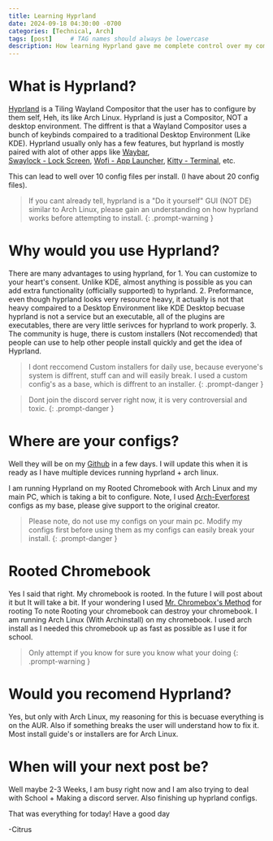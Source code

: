```yaml
---
title: Learning Hyprland
date: 2024-09-18 04:30:00 -0700
categories: [Technical, Arch]
tags: [post]     # TAG names should always be lowercase
description: How learning Hyprland gave me complete control over my computer and a deeper understanding of linux.
---
```


# What is Hyprland?


[Hyprland](https://hyprland.org/) is a Tiling Wayland Compositor that the user has to configure by them self, Heh, its like Arch Linux. Hyprland is just a Compositor, NOT a desktop environment. The diffrent is that a Wayland Compositor uses a bunch of keybinds compaired
to a traditional Desktop Environment (Like KDE). Hyprland usually only has a few features, but hyprland is mostly paired with alot of other apps like [Waybar](https://github.com/Alexays/Waybar), \
[Swaylock - Lock Screen](https://github.com/swaywm/swaylock), [Wofi - App Launcher](https://hg.sr.ht/~scoopta/wofi), [Kitty - Terminal](https://sw.kovidgoyal.net/kitty/), etc.

This can lead to well over 10 config files per install. (I have about 20 config files).


> If you cant already tell, hyprland is a "Do it yourself" GUI (NOT DE) similar to Arch Linux, please gain an understanding on how hyprland works before attempting to install.
{: .prompt-warning }


# Why would you use Hyprland?


There are many advantages to using hyprland, for 1. You can customize to your heart's consent. Unlike KDE, almost anything is possible as you can add extra functionality (officially supported) to hyprland. 2. Preformance, even though hyprland
looks very resource heavy, it actually is not that heavy compaired to a Desktop Environment like KDE Desktop becuase hyprland is not a service but an executable, all of the plugins are executables, there are very little serivces for hyprland to work
properly. 3. The community is huge, there is custom installers (Not reccomended) that people can use to help other people install quickly and get the idea of Hyprland.

> I dont reccomend Custom installers for daily use, because everyone's system is diffrent, stuff can and will easily break. I used a custom config's as a base, which is diffrent to an installer.
{: .prompt-danger }

> Dont join the discord server right now, it is very controversial and toxic.
{: .prompt-danger }


# Where are your configs?

Well they will be on my [Github](https://github.com/CitrusIntellect) in a few days. I will update this when it is ready as I have multiple devices running hyprland + arch linux.

I am running Hyprland on my Rooted Chromebook with Arch Linux and my main PC, which is taking a bit to configure.
Note, I used [Arch-Everforest](https://github.com/3rfaan/arch-everforest/tree/main?) configs as my base, please give support to the original creator.

> Please note, do not use my configs on your main pc. Modify my configs first before using them as my configs can easily break your install.
{: .prompt-danger }

# Rooted Chromebook

Yes I said that right. My chromebook is rooted. In the future I will post about it but It will take a bit. If your wondering I used [Mr. Chromebox's Method](https://docs.mrchromebox.tech/) for rooting
To note Rooting your chromebook can destroy your chromebook. I am running Arch Linux (With Archinstall) on my chromebook. I used arch install as I needed this chromebook up as fast as possible as I use it for school.

> Only attempt if you know for sure you know what your doing
{: .prompt-warning }

# Would you recomend Hyprland?

Yes, but only with Arch Linux, my reasoning for this is becuase everything is on the AUR. Also if something breaks the user will understand how to fix it. Most install guide's or installers are for Arch Linux.


# When will your next post be?

Well maybe 2-3 Weeks, I am busy right now and I am also trying to deal with School + Making a discord server. Also finishing up hyprland configs.


That was everything for today!
Have a good day

-Citrus

